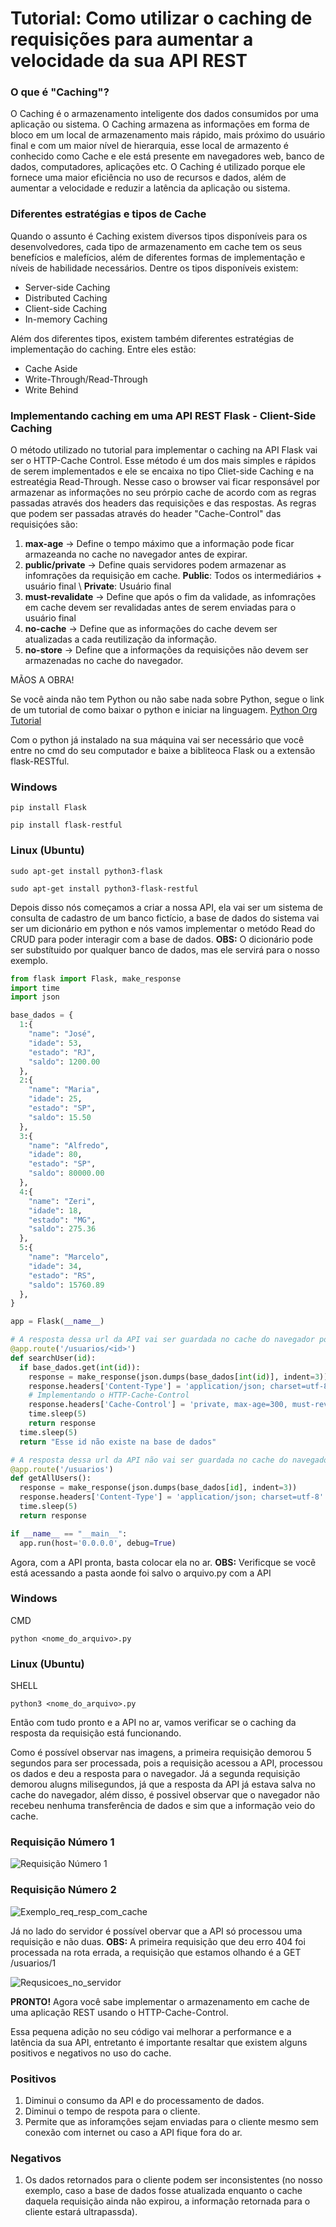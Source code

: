 # Tutorial: Como utilizar o caching de requisições para aumentar a velocidade da sua API REST

### O que é "Caching"? 
O Caching é o armazenamento inteligente dos dados consumidos por uma aplicação ou sistema. O Caching armazena as informações em forma de bloco em um local de armazenamento mais rápido, mais próximo do usuário final e com um maior nível de hierarquia, esse local de armazento é conhecido como Cache e ele está presente em navegadores web, banco de dados, computadores, aplicações etc.
O Caching é utilizado porque ele fornece uma maior eficiência no uso de recursos e dados, além de aumentar a velocidade e reduzir a latência da aplicação ou sistema. 

### Diferentes estratégias e tipos de Cache
Quando o assunto é Caching existem diversos tipos disponíveis para os desenvolvedores, cada tipo de armazenamento em cache tem os seus benefícios e malefícios, além de diferentes formas de implementação e níveis de habilidade necessários. Dentre os tipos disponíveis existem:

- Server-side Caching
- Distributed Caching
- Client-side Caching
- In-memory Caching

Além dos diferentes tipos, existem também diferentes estratégias de implementação do caching. Entre eles estão:

- Cache Aside
- Write-Through/Read-Through
- Write Behind

### Implementando caching em uma API REST Flask - Client-Side Caching
O método utilizado no tutorial para implementar o caching na API Flask vai ser o HTTP-Cache Control. Esse método é um dos mais simples e rápidos de serem implementados e ele se encaixa no tipo Cliet-side Caching e na estreatégia Read-Through. Nesse caso o browser vai ficar responsável por armazenar as informações no seu prórpio cache de acordo com as regras passadas através dos headers das requisições e das respostas. As regras que podem ser passadas através do header "Cache-Control" das requisiçóes são:

1. **max-age** -> Define o tempo máximo que a informação pode ficar armazeanda no cache no navegador antes de expirar.
2. **public/private** -> Define quais servidores podem armazenar as infomrações da requisição em cache. **Public**: Todos os intermediários + usuário final \ **Private**: Usuário final
3. **must-revalidate** -> Define que após o fim da validade, as infomrações em cache devem ser revalidadas antes de serem enviadas para o usuário final
4. **no-cache** -> Define que as informações do cache devem ser atualizadas a cada reutilização da informação.
5. **no-store** -> Define que a informações da requisições não devem ser armazenadas no cache do navegador.

MÃOS A OBRA!

Se você ainda não tem Python ou não sabe nada sobre Python, segue o link de um tutorial de como baixar o python e iniciar na linguagem. [Python Org Tutorial](https://www.python.org/about/gettingstarted/)

Com o python já instalado na sua máquina vai ser necessário que você entre no cmd do seu computador e baixe a bibliteoca Flask ou a extensão flask-RESTful. 

### Windows
```
pip install Flask
```
```
pip install flask-restful
```

### Linux (Ubuntu)

```
sudo apt-get install python3-flask
```

```
sudo apt-get install python3-flask-restful
```

Depois disso nós começamos a criar a nossa API, ela vai ser um sistema de consulta de cadastro de um banco fictício, a base de dados do sistema vai ser um dicionário em python e nós vamos implementar o metódo Read do CRUD para poder interagir com a base de dados.
**OBS:** O dicionário pode ser substítuido por qualquer banco de dados, mas ele servirá para o nosso exemplo.

```Python
from flask import Flask, make_response
import time
import json

base_dados = {
  1:{
    "name": "José",
    "idade": 53,
    "estado": "RJ",
    "saldo": 1200.00
  },
  2:{
    "name": "Maria",
    "idade": 25,
    "estado": "SP",
    "saldo": 15.50
  },
  3:{
    "name": "Alfredo",
    "idade": 80,
    "estado": "SP",
    "saldo": 80000.00
  },
  4:{
    "name": "Zeri",
    "idade": 18,
    "estado": "MG",
    "saldo": 275.36
  },
  5:{
    "name": "Marcelo",
    "idade": 34,
    "estado": "RS",
    "saldo": 15760.89
  },
}

app = Flask(__name__)

# A resposta dessa url da API vai ser guardada no cache do navegador por 300 segundos, 5 minutos
@app.route('/usuarios/<id>')
def searchUser(id):
  if base_dados.get(int(id)):
    response = make_response(json.dumps(base_dados[int(id)], indent=3))
    response.headers['Content-Type'] = 'application/json; charset=utf-8'
    # Implementando o HTTP-Cache-Control
    response.headers['Cache-Control'] = 'private, max-age=300, must-revalidate' # Guarda a informação no cache por 5 minutos e revalida antes de enviá-la novamente caso o tempo de validade tenha expirado
    time.sleep(5)
    return response
  time.sleep(5)
  return "Esse id não existe na base de dados"

# A resposta dessa url da API não vai ser guardada no cache do navegador
@app.route('/usuarios')
def getAllUsers():
  response = make_response(json.dumps(base_dados[id], indent=3))
  response.headers['Content-Type'] = 'application/json; charset=utf-8'
  time.sleep(5)
  return response

if __name__ == "__main__":
  app.run(host='0.0.0.0', debug=True)
```

Agora, com a API pronta, basta colocar ela no ar.
**OBS:** Verificque se você está acessando a pasta aonde foi salvo o arquivo.py com a API

### Windows

CMD

```
python <nome_do_arquivo>.py
```

### Linux (Ubuntu)

SHELL

```
python3 <nome_do_arquivo>.py
```

Então com tudo pronto e a API no ar, vamos verificar se o caching da resposta da requisição está funcionando.

Como é possível observar nas imagens, a primeira requisição demorou 5 segundos para ser processada, pois a requisição acessou a API, processou os dados e deu a resposta para o navegador.
Já a segunda requisição demorou alugns milisegundos, já que a resposta da API já estava salva no cache do navegador, além disso, é possivel observar que o navegador não recebeu nenhuma transferência de dados e sim que a informação veio do cache.

### Requisição Número 1

![Requisição Número 1](https://github.com/MeTets/Tutorial_caching_Flask/assets/90905651/9dcb7995-0341-49dc-8b07-8cc89686bca7)

### Requisição Número 2

![Exemplo_req_resp_com_cache](https://github.com/MeTets/Tutorial_caching_Flask/assets/90905651/c55acfcf-192b-4f41-a80b-046a890f118a)

Já no lado do servidor é possível obervar que a API só processou uma requisição e não duas.
**OBS:** A primeira requisição que deu erro 404 foi processada na rota errada, a requisição que estamos olhando é a GET /usuarios/1

![Requsicoes_no_servidor](https://github.com/MeTets/Tutorial_caching_Flask/assets/90905651/28d4c090-94ce-49d6-9d87-bd17e263154f)

**PRONTO!** Agora você sabe implementar o armazenamento em cache de uma aplicação REST usando o HTTP-Cache-Control.

Essa pequena adição no seu código vai melhorar a performance e a latência da sua API, entretanto é importante resaltar que existem alguns positivos e negativos no uso do cache.

### Positivos 
1. Diminui o consumo da API e do processamento de dados.
2. Diminui o tempo de respota para o cliente.
4. Permite que as inforamções sejam enviadas para o cliente mesmo sem conexão com internet ou caso a API fique fora do ar.

### Negativos
1. Os dados retornados para o cliente podem ser inconsistentes (no nosso exemplo, caso a base de dados fosse atualizada enquanto o cache daquela requisição ainda não expirou, a informação retornada para o cliente estará ultrapassda).

